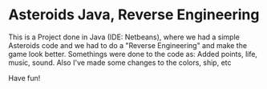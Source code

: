 <h1> Asteroids Java, Reverse Engineering </h1>

<p>This is a Project done in Java (IDE: Netbeans), where we had a simple Asteroids code and we had to do a 
"Reverse Engineering" and make the game look better. Somethings were done to the code as: Added points, life, music, sound. 
Also I've made some changes to the colors, ship, etc</p>

<p>Have fun!</p>
